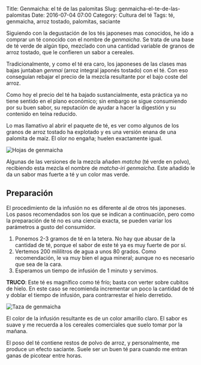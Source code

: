 Title: Genmaicha: el té de las palomitas
Slug: genmaicha-el-te-de-las-palomitas
Date: 2016-07-04 07:00
Category: Cultura del té
Tags: té, genmaicha, arroz tostado, palomitas, saciante



Siguiendo con la degustación de los tés japoneses mas conocidos, he ido a comprar un té conocido con el nombre de *genmaicha*. Se trata de una base de té verde de algún tipo, mezclado con una cantidad variable de granos de arroz tostado, que le confieren un sabor a cereales.

Tradicionalmente, y como el té era caro, los japoneses de las clases mas bajas juntaban *genmai* (arroz integral japonés tostado) con el té. Con eso conseguían rebajar el precio de la mezcla resultante por el bajo coste del arroz.

Como hoy el precio del té ha bajado sustancialmente, esta práctica ya no tiene sentido en el plano económico; sin embargo se sigue consumiendo por su buen sabor, su reputación de ayudar a hacer la digestión y su contenido en teína reducido.

Lo mas llamativo al abrir el paquete de té, es ver como algunos de los granos de arroz tostado ha explotado y es una versión enana de una palomita de maíz. El olor no engaña; huelen exactamente igual.

![Hojas de genmaicha]({filename}/images/hojas-de-genmaicha.jpg)

Algunas de las versiones de la mezcla añaden *matcha* (té verde en polvo), recibiendo esta mezcla el nombre de *matcha-iri genmaicha*. Este añadido le da un sabor mas fuerte a té y un color mas verde.

## Preparación

El procedimiento de la infusión no es diferente al de otros tés japoneses. Los pasos recomendados son los que se indican a continuación, pero como la preparación de té no es una ciencia exacta, se pueden variar los parámetros a gusto del consumidor.

1. Ponemos 2-3 gramos de té en la tetera. No hay que abusar de la cantidad de té, porque el sabor de este té ya es muy fuerte de por sí.
2. Vertemos 200 mililitros de agua a unos 80 grados. Como recomendación, le va muy bien el agua mineral; aunque no es necesario que sea de la cara.
3. Esperamos un tiempo de infusión de 1 minuto y servimos.

**TRUCO**: Este té es magnífico como té frío; basta con verter sobre cubitos de hielo. En este caso se recomienda incrementar un poco la cantidad de té y doblar el tiempo de infusión, para contrarrestar el hielo derretido.

![Taza de genmaicha]({filename}/images/taza-de-genmaicha.jpg)

El color de la infusión resultante es de un color amarillo claro. El sabor es suave y me recuerda a los cereales comerciales que suelo tomar por la mañana.

El poso del té contiene restos de polvo de arroz, y personalmente, me produce un efecto saciante. Suele ser un buen té para cuando  me entran ganas de picotear entre horas.
